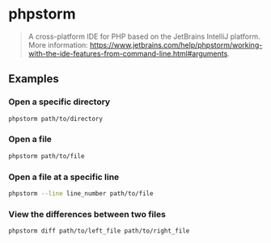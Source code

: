# phpstorm

> A cross-platform IDE for PHP based on the JetBrains IntelliJ platform. More information: <https://www.jetbrains.com/help/phpstorm/working-with-the-ide-features-from-command-line.html#arguments>.

## Examples

### Open a specific directory

```bash
phpstorm path/to/directory
```

### Open a file

```bash
phpstorm path/to/file
```

### Open a file at a specific line

```bash
phpstorm --line line_number path/to/file
```

### View the differences between two files

```bash
phpstorm diff path/to/left_file path/to/right_file
```
